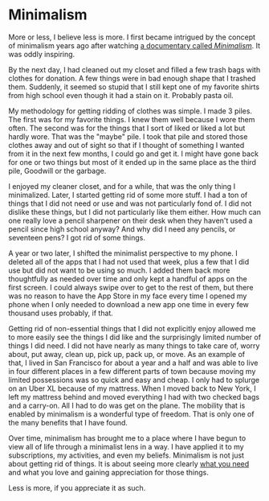 # Minimalism

More or less, I believe less is more. I first became intrigued by the concept of minimalism years ago after watching [a documentary called ](https://www.youtube.com/watch?v=vrzESek2B2E)_[Minimalism](https://www.youtube.com/watch?v=vrzESek2B2E)_. It was oddly inspiring.

By the next day, I had cleaned out my closet and filled a few trash bags with clothes for donation. A few things were in bad enough shape that I trashed them. Suddenly, it seemed so stupid that I still kept one of my favorite shirts from high school even though it had a stain on it. Probably pasta oil.

My methodology for getting ridding of clothes was simple. I made 3 piles. The first was for my favorite things. I knew them well because I wore them often. The second was for the things that I sort of liked or liked a lot but hardly wore. That was the "maybe" pile. I took that pile and stored those clothes away and out of sight so that if I thought of something I wanted from it in the next few months, I could go and get it. I might have gone back for one or two things but most of it ended up in the same place as the third pile, Goodwill or the garbage.

I enjoyed my cleaner closet, and for a while, that was the only thing I minimalized. Later, I started getting rid of some more stuff. I had a ton of things that I did not need or use and was not particularly fond of. I did not dislike these things, but I did not particularly like them either. How much can one really love a pencil sharpener on their desk when they haven't used a pencil since high school anyway? And why did I need any pencils, or seventeen pens? I got rid of some things.

A year or two later, I shifted the minimalist perspective to my phone. I deleted all of the apps that I had not used that week, plus a few that I did use but did not want to be using so much. I added them back more thoughtfully as needed over time and only kept a handful of apps on the first screen. I could always swipe over to get to the rest of them, but there was no reason to have the App Store in my face every time I opened my phone when I only needed to download a new app one time in every few thousand uses probably, if that.

Getting rid of non-essential things that I did not explicitly enjoy allowed me to more easily see the things I did like and the surprisingly limited number of things I did need. I did not have nearly as many things to take care of, worry about, put away, clean up, pick up, pack up, or move. As an example of that, I lived in San Francisco for about a year and a half and was able to live in four different places in a few different parts of town because moving my limited possessions was so quick and easy and cheap. I only had to splurge on an Uber XL because of my mattress. When I moved back to New York, I left my mattress behind and moved everything I had with two checked bags and a carry-on. All I had to do was get on the plane. The mobility that is enabled by minimalism is a wonderful type of freedom. That is only one of the many benefits that I have found.

Over time, minimalism has brought me to a place where I have begun to view all of life through a minimalist lens in a way. I have applied it to my subscriptions, my activities, and even my beliefs. Minimalism is not just about getting rid of things. It is about seeing more clearly [what you need](https://blogofjake.com/2020/03/31/the-eleven-human-needs/) and what you love and gaining appreciation for those things.

Less is more, if you appreciate it as such.

